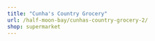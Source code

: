 ```yaml
---
title: "Cunha's Country Grocery"
url: /half-moon-bay/cunhas-country-grocery-2/
shop: supermarket
---
```

